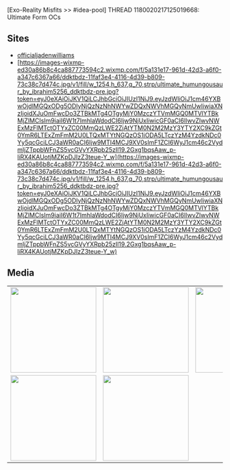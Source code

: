 [Exo-Reality Misfits >> #idea-pool] THREAD 1180020217125019668: Ultimate Form OCs 

## Sites
- [officialjadenwilliams](https://www.facebook.com/jadenwilliamsjtw?mibextid=rS40aB7S9Ucbxw6v)
- [https://images-wixmp-ed30a86b8c4ca887773594c2.wixmp.com/f/5a131e17-961d-42d3-a6f0-a347c6367a66/ddktbdz-11faf3e4-4116-4d39-b809-73c38c7d474c.jpg/v1/fill/w_1254,h_637,q_70,strp/ultimate_humungousaur_by_ibrahim5256_ddktbdz-pre.jpg?token=eyJ0eXAiOiJKV1QiLCJhbGciOiJIUzI1NiJ9.eyJzdWIiOiJ1cm46YXBwOjdlMGQxODg5ODIyNjQzNzNhNWYwZDQxNWVhMGQyNmUwIiwiaXNzIjoidXJuOmFwcDo3ZTBkMTg4OTgyMjY0MzczYTVmMGQ0MTVlYTBkMjZlMCIsIm9iaiI6W1t7ImhlaWdodCI6Ijw9NjUxIiwicGF0aCI6IlwvZlwvNWExMzFlMTctOTYxZC00MmQzLWE2ZjAtYTM0N2M2MzY3YTY2XC9kZGt0YmR6LTExZmFmM2U0LTQxMTYtNGQzOS1iODA5LTczYzM4YzdkNDc0Yy5qcGciLCJ3aWR0aCI6Ijw9MTI4MCJ9XV0sImF1ZCI6WyJ1cm46c2VydmljZTppbWFnZS5vcGVyYXRpb25zIl19.2Gxg1bqsAaw_p-liRX4KAUotjMZKpDJIzZ3teue-Y_w](https://images-wixmp-ed30a86b8c4ca887773594c2.wixmp.com/f/5a131e17-961d-42d3-a6f0-a347c6367a66/ddktbdz-11faf3e4-4116-4d39-b809-73c38c7d474c.jpg/v1/fill/w_1254,h_637,q_70,strp/ultimate_humungousaur_by_ibrahim5256_ddktbdz-pre.jpg?token=eyJ0eXAiOiJKV1QiLCJhbGciOiJIUzI1NiJ9.eyJzdWIiOiJ1cm46YXBwOjdlMGQxODg5ODIyNjQzNzNhNWYwZDQxNWVhMGQyNmUwIiwiaXNzIjoidXJuOmFwcDo3ZTBkMTg4OTgyMjY0MzczYTVmMGQ0MTVlYTBkMjZlMCIsIm9iaiI6W1t7ImhlaWdodCI6Ijw9NjUxIiwicGF0aCI6IlwvZlwvNWExMzFlMTctOTYxZC00MmQzLWE2ZjAtYTM0N2M2MzY3YTY2XC9kZGt0YmR6LTExZmFmM2U0LTQxMTYtNGQzOS1iODA5LTczYzM4YzdkNDc0Yy5qcGciLCJ3aWR0aCI6Ijw9MTI4MCJ9XV0sImF1ZCI6WyJ1cm46c2VydmljZTppbWFnZS5vcGVyYXRpb25zIl19.2Gxg1bqsAaw_p-liRX4KAUotjMZKpDJIzZ3teue-Y_w)


## Media
<table>
<tr>
<td><img src="https://cdn.discordapp.com/attachments/1180020217125019668/1180074986703163472/FB_IMG_1682619640129.jpg?ex=65a10379&is=658e8e79&hm=259ac90fa06052c4dc9612fd6b4f40ad7bab4430770ed445d9824d0007cf85a4&" width="200"/></td>
<td><img src="https://cdn.discordapp.com/attachments/1180020217125019668/1180073348974264360/IMG_20231201_100621_805.jpg?ex=65a101f3&is=658e8cf3&hm=4e0fd8faea7645abdb68d1c6dff27d7f8a2d207abfdb85918d217715d6c429fa&" width="200"/></td>
<td><img src="https://cdn.discordapp.com/attachments/1180020217125019668/1180072671824850994/IMG_20231201_100148_809.jpg?ex=65a10151&is=658e8c51&hm=c3dbef9486cc0083e2b18868cae4a879aa587db33e9d1f4303f11b939c62b18a&" width="200"/></td>
</tr>
<tr>
<td><img src="https://cdn.discordapp.com/attachments/1180020217125019668/1180061486291365988/rn_image_picker_lib_temp_8eeb9cd9-3c7f-44d7-9f12-87c4278bf57b.jpg?ex=65a0f6e6&is=658e81e6&hm=cf0e3005aeb38ff01dddfadcc4c2b21507c7675e6bb7ecea8eb2069001c37f61&" width="200"/></td>
<td><img src="https://cdn.discordapp.com/attachments/1180020217125019668/1180046840050225182/Screenshot_20231201-022431.png?ex=65a0e942&is=658e7442&hm=c04f0c4c939c50465bc0a5a5675ca3cd3657d462d1d997a0d845d79dbbf6d337&" width="200"/></td>
</tr>
</table>
